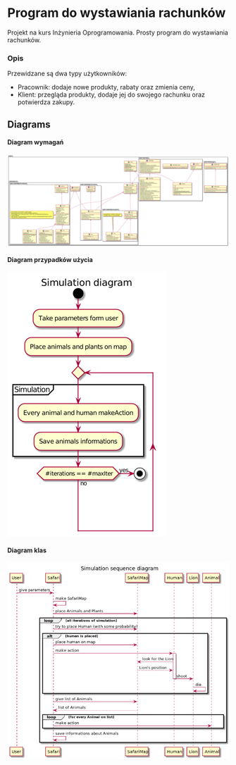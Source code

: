 # Program do wystawiania rachunków
Projekt na kurs Inżynieria Oprogramowania. Prosty program do wystawiania rachunków.

### Opis
Przewidzane są dwa typy użytkowników:
* Pracownik: dodaje nowe produkty, rabaty oraz zmienia ceny,
* Klient: przegląda produkty, dodaje jej do swojego rachunku oraz potwierdza zakupy.

Diagrams
---
#### Diagram wymagań
![alt text](https://github.com/Karolina606/Safari/blob/master/doc/diagrams/png/classDiagram.png "req diagram")

#### Diagram przypadków użycia
![alt text](https://github.com/Karolina606/Safari/blob/master/doc/diagrams/png/activityDiagram.png "use case diagram")

#### Diagram klas
![alt text](https://github.com/Karolina606/Safari/blob/master/doc/diagrams/png/sequenceDiagram.png "class diagram")

